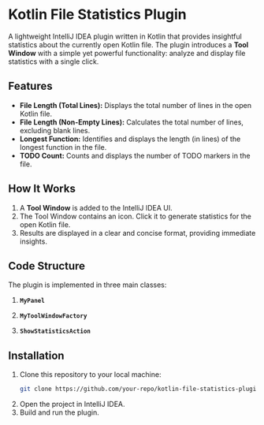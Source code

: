 # Kotlin File Statistics Plugin

A lightweight IntelliJ IDEA plugin written in Kotlin that provides insightful statistics about the currently open Kotlin file. The plugin introduces a **Tool Window** with a simple yet powerful functionality: analyze and display file statistics with a single click.

## Features

- **File Length (Total Lines):** Displays the total number of lines in the open Kotlin file.
- **File Length (Non-Empty Lines):** Calculates the total number of lines, excluding blank lines.
- **Longest Function:** Identifies and displays the length (in lines) of the longest function in the file.
- **TODO Count:** Counts and displays the number of TODO markers in the file.

## How It Works

1. A **Tool Window** is added to the IntelliJ IDEA UI.
2. The Tool Window contains an icon. Click it to generate statistics for the open Kotlin file.
3. Results are displayed in a clear and concise format, providing immediate insights.

## Code Structure

The plugin is implemented in three main classes:

1. **`MyPanel`**  

2. **`MyToolWindowFactory`**  

3. **`ShowStatisticsAction`**  

## Installation

1. Clone this repository to your local machine:
   ```bash
   git clone https://github.com/your-repo/kotlin-file-statistics-plugin.git
2. Open the project in IntelliJ IDEA.
3. Build and run the plugin.
